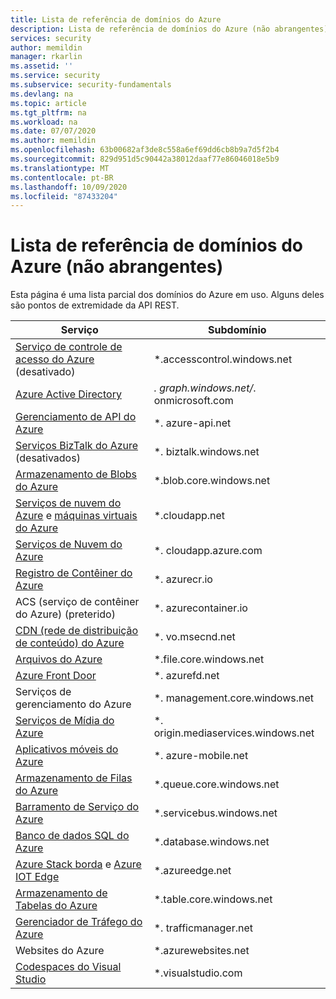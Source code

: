 ```yaml
---
title: Lista de referência de domínios do Azure
description: Lista de referência de domínios do Azure (não abrangentes)
services: security
author: memildin
manager: rkarlin
ms.assetid: ''
ms.service: security
ms.subservice: security-fundamentals
ms.devlang: na
ms.topic: article
ms.tgt_pltfrm: na
ms.workload: na
ms.date: 07/07/2020
ms.author: memildin
ms.openlocfilehash: 63b00682af3de8c558a6ef69dd6cb8b9a7d5f2b4
ms.sourcegitcommit: 829d951d5c90442a38012daaf77e86046018e5b9
ms.translationtype: MT
ms.contentlocale: pt-BR
ms.lasthandoff: 10/09/2020
ms.locfileid: "87433204"
---
```

# <a name="reference-list-of-azure-domains-not-comprehensive"></a>Lista de referência de domínios do Azure (não abrangentes)

Esta página é uma lista parcial dos domínios do Azure em uso. Alguns deles são pontos de extremidade da API REST.


|Serviço  |Subdomínio  |
|---------|---------|
|[Serviço de controle de acesso do Azure](https://azure.microsoft.com/blog/one-month-retirement-notice-access-control-service/) (desativado)|*.accesscontrol.windows.net|
|[Azure Active Directory](https://docs.microsoft.com/azure/active-directory/fundamentals/active-directory-whatis)|*. graph.windows.net/*. onmicrosoft.com|
|[Gerenciamento de API do Azure](https://azure.microsoft.com/services/api-management/)|*. azure-api.net|
|[Serviços BizTalk do Azure](https://azure.microsoft.com/pricing/details/biztalk-services/) (desativados)|*. biztalk.windows.net|
|[Armazenamento de Blobs do Azure](https://docs.microsoft.com/azure/storage/blobs/)|*.blob.core.windows.net|
|[Serviços de nuvem do Azure](https://docs.microsoft.com/azure/cloud-services/cloud-services-choose-me) e [máquinas virtuais do Azure](https://docs.microsoft.com/azure/virtual-machines/)|*.cloudapp.net|
|[Serviços de Nuvem do Azure](https://docs.microsoft.com/azure/cloud-services/cloud-services-choose-me)|*. cloudapp.azure.com|
|[Registro de Contêiner do Azure](https://azure.microsoft.com/services/container-registry/)|*. azurecr.io|
|ACS (serviço de contêiner do Azure) (preterido)|*. azurecontainer.io|
|[CDN (rede de distribuição de conteúdo) do Azure](https://azure.microsoft.com/services/cdn/)|*. vo.msecnd.net|
|[Arquivos do Azure](https://docs.microsoft.com/azure/storage/files/storage-files-introduction)|*.file.core.windows.net|
|[Azure Front Door](https://azure.microsoft.com/services/frontdoor/)|*. azurefd.net|
|Serviços de gerenciamento do Azure|*. management.core.windows.net|
|[Serviços de Mídia do Azure](https://azure.microsoft.com/services/media-services/)|*. origin.mediaservices.windows.net|
|[Aplicativos móveis do Azure](https://azure.microsoft.com/services/app-service/mobile/)|*. azure-mobile.net|
|[Armazenamento de Filas do Azure](https://azure.microsoft.com/services/storage/queues/)|*.queue.core.windows.net|
|[Barramento de Serviço do Azure](https://docs.microsoft.com/azure/service-bus-messaging/service-bus-messaging-overview)|*.servicebus.windows.net|
|[Banco de dados SQL do Azure](https://azure.microsoft.com/services/sql-database/)|*.database.windows.net|
|[Azure Stack borda](https://azure.microsoft.com/products/azure-stack/edge/) e [Azure IOT Edge](https://azure.microsoft.com/services/iot-edge/)|*.azureedge.net|
|[Armazenamento de Tabelas do Azure](https://docs.microsoft.com/azure/storage/tables/table-storage-overview)|*.table.core.windows.net|
|[Gerenciador de Tráfego do Azure](https://docs.microsoft.com/azure/traffic-manager/traffic-manager-overview)|*. trafficmanager.net|
|Websites do Azure|*.azurewebsites.net|
|[Codespaces do Visual Studio](https://visualstudio.microsoft.com/services/visual-studio-codespaces/)|*.visualstudio.com|